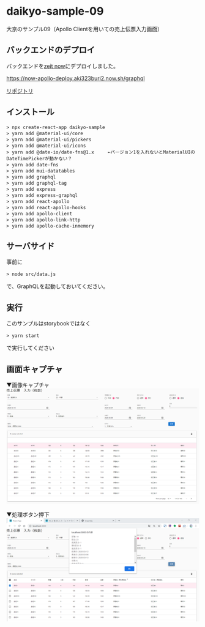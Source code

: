 # daikyo-sample-09
大京のサンプル09（Apollo Clientを用いての売上伝票入力画面）

## バックエンドのデプロイ

バックエンドを[zeit now](https://zeit.co/)にデプロイしました。

https://now-apollo-deploy.aki323buri2.now.sh/graphql

[リポジトリ](https://github.com/a-nakajima-at-shokuryu/now-apollo-deploy)



## インストール
```
> npx create-react-app daikyo-sample
> yarn add @material-ui/core
> yarn add @material-ui/pickers
> yarn add @material-ui/icons
> yarn add @date-io/date-fns@1.x     ←バージョン1を入れないとMaterialUIのDateTimePickerが動かない？
> yarn add date-fns
> yarn add mui-datatables
> yarn add graphql
> yarn add graphql-tag
> yarn add express
> yarn add express-graphql
> yarn add react-apollo
> yarn add react-apollo-hooks
> yarn add apollo-client
> yarn add apollo-link-http
> yarn add apollo-cache-inmemory
```

## サーバサイド
事前に
```
> node src/data.js
```
で、GraphQLを起動しておいてください。


## 実行
このサンプルはstorybookではなく
```
> yarn start
```
で実行してください


## 画面キャプチャ

▼画像キャプチャ
![キャプチャ1](capture.png)

▼処理ボタン押下
![キャプチャ2](capture2.png)

